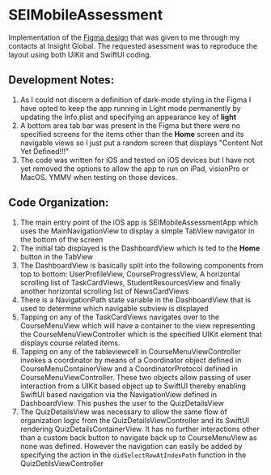 # SEIMobileAssessment

Implementation of the [Figma design](https://www.figma.com/design/qs6ESEmaqnDd41enb3r4Gn/Devs?node-id=1641-200&m=dev) that was given to me through my contacts at Insight Global. The requested asessment was to reproduce the layout using both UIKit and SwiftUI coding.

## Development Notes:

1. As I could not discern a definition of dark-mode styling in the Figma I have opted to keep the app running in Light mode permanently by updating the Info.plist and specifying an appearance key of **light**
2. A bottom area tab bar was present in the Figma but there were no specified screens for the items other than the **Home** screen and its navigable views so I just put a random screen that displays "Content Not Yet Defined!!!"
3. The code was written for iOS and tested on iOS devices but I have not yet removed the options to allow the app to run on iPad, visionPro or MacOS. YMMV when testing on those devices. 

## Code Organization:

1. The main entry point of the iOS app is SEIMobileAssessmentApp which uses the MainNavigationView to display a simple TabView navigator in the bottom of the screen
2. The initial tab displayed is the DashboardView which is ted to the **Home** button in the TabView
3. The DashboardView is basically split into the following components from top to bottom: UserProfileView, CourseProgressView, A horizontal scrolling list of TaskCardViews, StudentResourcesView and finally another horizontal scrolling list of NewsCardViews
4. There is a NavigationPath state variable in the DashboardView that is used to determine which navigable subview is displayed
5. Tapping on any of the TaskCardViews navigates over to the CourseMenuView which will have a container to the view representing the CourseMenuViewController which is the specified UIKit element that displays course related items.
6. Tapping on any of the tableviewcell in CourseMenuViewController invokes a coordinator by means of a Coordinator object defined in CourseMenuContainerView and a CoordinatorProtocol defined in CourseMenuViewController. These two objects allow passing of user interaction from a UIKit based object up to SwiftUI thereby enabling SwiftUI based navigation via the NavigationView defined in DashboardView. This pushes the user to the QuizDetailsView
7. The QuizDetailsView was necessary to allow the same flow of organization logic from the QuizDetailsViewController and its SwiftUI rendering QuizDetailsContainerView. It has no further interactions other than a custom back button to navigate back up to CourseMenuView as none was defined. However the navigation can easily be added by specifying the action in the `didSelectRowAtIndexPath` function in the QuizDetilsViewController 
